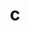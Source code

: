 ---
title: c
parent: Words
last_modified_date: 2021-10-21

transcriptions:
  - ˈðə
  - ˈði
translations:
  - "the"
etymology:
  From English `the`. The spelling of the word is a remnant of a spelling reform where `c` was used to represent /ð/ and /θ/, replacing `th`.
examples:
  - bzo: "C paka kalorised me!"
    eng: "The pig ate me!"
---
